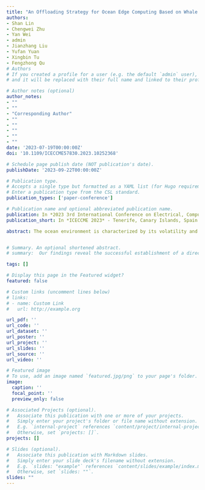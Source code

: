 ```yaml
---
title: "An Offloading Strategy for Ocean Edge Computing Based on Whale Optimization Algorithm"
authors:
- Shan Lin
- Chengwei Zhu
- Yan Wei
- admin
- Jianzhang Liu
- Yufan Yuan
- Xingbin Tu
- Fengzhong Qu
# Authors
# If you created a profile for a user (e.g. the default `admin` user), write the username (folder name) here
# and it will be replaced with their full name and linked to their profile.

# Author notes (optional)
author_notes: 
- ""
- ""
- "Corresponding Author"
- ""
- ""
- ""
- ""
- ""
date: '2023-07-19T00:00:00Z'
doi: '10.1109/ICECCME57830.2023.10252368'

# Schedule page publish date (NOT publication's date).
publishDate: '2023-09-22T00:00:00Z'

# Publication type.
# Accepts a single type but formatted as a YAML list (for Hugo requirements).
# Enter a publication type from the CSL standard.
publication_types: ['paper-conference']

# Publication name and optional abbreviated publication name.
publication: In *2023 3rd International Conference on Electrical, Computer, Communications and Mechatronics Engineering (ICECCME)*
publication_short: In *ICECCME 2023* - Tenerife, Canary Islands, Spain

abstract: The ocean environment is characterized by its volatility and hostility, making data transmission underwater difficult. The introduction of edge computing offers a mitigation solution by moving computing power closer to the data sources, reducing the cost of data transmission. In the field of edge computing, offloading computing tasks have long been challenging, especially in the ocean environment. Therefore, in this paper, we propose a specific edge computing offloading strategy to address the computational challenges in the ocean environment. Subsequently, we apply the whale optimization algorithm (WOA) to tackle the data offloading issue between underwater sensors and autonomous underwater vehicles (AUVs). In this process, optimization performance is evaluated in terms of minimizing latency and energy loss. Our simulation results validate the feasibility of the offloading strategy based on whale optimization algorithm and also demonstrate the lowest overall integrated energy consumption of the system compared with other mainstream methods. Considering the extremely low consumption of the algorithm, the WOA is believed to be a promising method of offloading strategy for ocean edge computing.


# Summary. An optional shortened abstract.
# summary:  Our findings reveal the successful establishment of a direct acoustic communication link between the water and air interface, achieving a data rate of 4.565 kbps.

tags: []

# Display this page in the Featured widget?
featured: false

# Custom links (uncomment lines below)
# links:
# - name: Custom Link
#   url: http://example.org

url_pdf: ''
url_code: ''
url_dataset: ''
url_poster: ''
url_project: ''
url_slides: ''
url_source: ''
url_video: ''

# Featured image
# To use, add an image named `featured.jpg/png` to your page's folder.
image:
  caption: ''
  focal_point: ''
  preview_only: false

# Associated Projects (optional).
#   Associate this publication with one or more of your projects.
#   Simply enter your project's folder or file name without extension.
#   E.g. `internal-project` references `content/project/internal-project/index.md`.
#   Otherwise, set `projects: []`.
projects: []

# Slides (optional).
#   Associate this publication with Markdown slides.
#   Simply enter your slide deck's filename without extension.
#   E.g. `slides: "example"` references `content/slides/example/index.md`.
#   Otherwise, set `slides: ""`.
slides: ""
---
```



